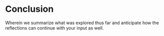 # Conclusion

Wherein we summarize what was explored thus far and anticipate how the reflections can continue with your input as well. 